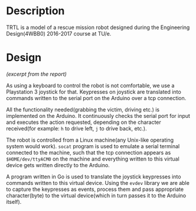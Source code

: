 # Description
TRTL is a model of a rescue mission robot designed during the Engineering Design(4WBB0) 2016-2017 course at TU/e. 

# Design
_(excerpt from the report)_

As using a keyboard to control the robot is not comfortable, we use a Playstation 3 joystick for that. Keypresses on joystick are translated into commands written to the serial port on the Arduino over a tcp connection.

All the functionality needed(grabbing the victim, driving etc.) is implemented on the Arduino. It continuously checks the serial port for input and executes the action requested, depending on the character received(for example: `h` to drive left, `j` to drive back, etc.).

The robot is controlled from a Linux machine(any Unix-like operating system would work). `socat` program is used to emulate a serial terminal connected to the machine, such that the tcp connection appears as `$HOME/dev/ttyACM0` on the machine and everything written to this virtual device gets written directly to the Arduino.

A program written in Go is used to translate the joystick keypresses into commands written to this virtual device. Using the `evdev` library we are able to capture the keypresses as events, process them and pass appropriate character(byte) to the virtual device(which in turn passes it to the Arduino itself).
